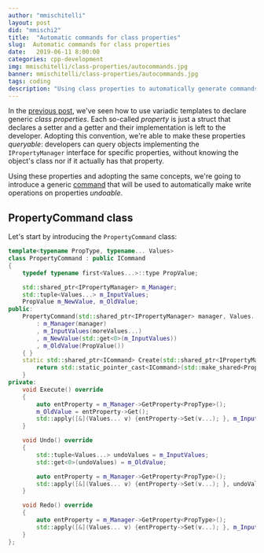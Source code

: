 ```yaml
---
author: "mmischitelli"
layout: post
did: "mmischi2"
title:  "Automatic commands for class properties"
slug:  Automatic commands for class properties
date:   2019-06-11 8:00:00
categories: cpp-development
img: mmischitelli/class-properties/autocommands.jpg
banner: mmischitelli/class-properties/autocommands.jpg
tags: coding
description: "Using class properties to automatically generate commands"
---
```

In the [previous post](/cpp-development/2019/06/04/templated-properties), we've seen how to use variadic templates to declare generic *class properties*. Each so-called *property* is just a struct that declares a setter and a getter and their implementation is left to the developer. Adopting this convention, we're able to make these properties *queryable*: developers can query objects implementing the `IPropertyManager` interface for specific properties, without knowing the object's class nor if it actually has that property.

Using these properties and adopting the same concepts, we're going to introduce a generic [command](/cpp-development/2019/06/04/templated-properties#command-pattern) that will be used to automatically make write operations on properties *undoable*.

## PropertyCommand class

Let's start by introducing the `PropertyCommand` class:

```cpp
template<typename PropType, typename... Values>
class PropertyCommand : public ICommand
{
	typedef typename first<Values...>::type PropValue;

	std::shared_ptr<IPropertyManager> m_Manager;
	std::tuple<Values...> m_InputValues;
	PropValue m_NewValue, m_OldValue;
public:
	PropertyCommand(std::shared_ptr<IPropertyManager> manager, Values... moreValues)
		: m_Manager(manager)
		, m_InputValues(moreValues...)
		, m_NewValue(std::get<0>(m_InputValues))
		, m_OldValue(PropValue())
	{ }
	static std::shared_ptr<ICommand> Create(std::shared_ptr<IPropertyManager> manager, Values... moreValues) {
		return std::static_pointer_cast<ICommand>(std::make_shared<PropertyCommand>(manager, moreValues...));
	}
private:
	void Execute() override
	{
		auto entProperty = m_Manager->GetProperty<PropType>();
		m_OldValue = entProperty->Get();
		std::apply([&](Values... v) {entProperty->Set(v...); }, m_InputValues);
	}

	void Undo() override
	{
		std::tuple<Values...> undoValues = m_InputValues;
		std::get<0>(undoValues) = m_OldValue;

		auto entProperty = m_Manager->GetProperty<PropType>();
		std::apply([&](Values... v) {entProperty->Set(v...); }, undoValues);
	}

	void Redo() override
	{
		auto entProperty = m_Manager->GetProperty<PropType>();
		std::apply([&](Values... v) {entProperty->Set(v...); }, m_InputValues);
	}
};
```